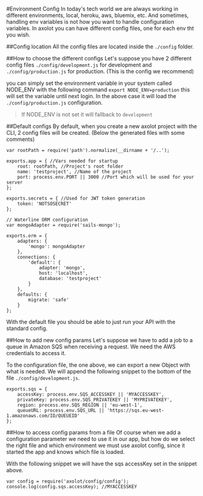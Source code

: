 #Environment Config
In today's tech world we are always working in different environments, local, heroku, aws, bluemix, etc. And sometimes, handling env variables is not how you want to handle configuration variables.
In axolot you can have different config files, one for each env tht you wish.

##Config location
All the config files are located inside the `./config` folder.

##How to choose the different configs
Let's suppose you have 2 different config files `./config/development.js` for development and `./config/production.js` for production. (This is the config we recommend)

you can simply set the environment variable in your system called NODE_ENV with the following command `export NODE_ENV=production` this will set the variable until next login. In the above case it will load the `./config/production.js` configuration.

> If NODE_ENV is not set it will fallback to `development`

##Default configs
By default, when you create a new axolot project with the CLI, 2 config files will be created. (Below the generated files with some comments)
```
var rootPath = require('path').normalize(__dirname + '/..');

exports.app = { //Vars needed for startup
    root: rootPath, //Project's root folder
    name: 'testproject', //Name of the project
    port: process.env.PORT || 3000 //Port which will be used for your server
};

exports.secrets = { //Used for JWT token generation
    token: 'NOTSOSECRET'
};

// Waterline ORM configuration
var mongoAdapter = require('sails-mongo');

exports.orm = {
    adapters: {
        'mongo': mongoAdapter
    },
    connections: {
        'default': {
            adapter: 'mongo',
            host: 'localhost',
            database: 'testproject'
        }
    },
    defaults: {
        migrate: 'safe'
    }
};
```
With the default file you should be able to just run your API with the standard config.

##How to add new config params
Let's suppose we have to add a job to a queue in Amazon SQS when receiving a request. We need the AWS credentials to access it.

To the configuration file, the one above, we can export a new Object with what is needed. We will append the following snippet to the bottom of the file `./config/development.js`.

```
exports.sqs = {
	accessKey: process.env.SQS_ACCESSKEY || 'MYACCESSKEY',
	privateKey: process.env.SQS_PRIVATEKEY || 'MYPRIVATEKEY',
	region: process.env.SQS_REGION || 'eu-west-1',
	queueURL: process.env.SQS_URL || 'https://sqs.eu-west-1.amazonaws.com/ID/QUEUEID'
};
```

##How to access config params from a file
Of course when we add a configuration parameter we need to use it in our app, but how do we select the right file and which environment we must use axolot config, since it started the app and knows which file is loaded.

With the following snippet we will have the sqs accessKey set in the snippet above.

```
var config = require('axolot/config/config');
console.log(config.sqs.accessKey); //MYACCESSKEY
```
